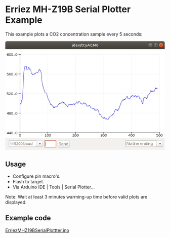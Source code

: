 # Erriez MH-Z19B Serial Plotter Example

This example plots a CO2 concentration sample every 5 seconds:

![Serial Plotter](https://raw.githubusercontent.com/Erriez/ErriezMHZ19B/master/extras/ErriezMHZ19BSerialPlotter.png)

## Usage

* Configure pin macro's.
* Flash to target.
* Via Arduino IDE | Tools | Serial Plotter...

Note: Wait at least 3 minutes warming-up time before valid plots are displayed.

## Example code

[ErriezMHZ19BSerialPlottter.ino](https://github.com/Erriez/ErriezMHZ19B/blob/master/examples/ErriezMHZ19BSerialPlottter/ErriezMHZ19BSerialPlottter.ino)
